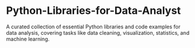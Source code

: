 # Python-Libraries-for-Data-Analyst
A curated collection of essential Python libraries and code examples for data analysis, covering tasks like data cleaning, visualization, statistics, and machine learning.
